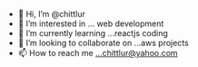 - 👋 Hi, I’m @chittlur
- 👀 I’m interested in ... web development
- 🌱 I’m currently learning ...reactjs coding
- 💞️ I’m looking to collaborate on ...aws projects
- 📫 How to reach me ...chittlur@yahoo.com

<!---
chittlur/chittlur is a ✨ special ✨ repository because its `README.md` (this file) appears on your GitHub profile.
You can click the Preview link to take a look at your changes.
--->
